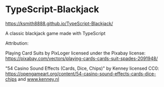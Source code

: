 # TypeScript-Blackjack

https://ksmith8888.github.io/TypeScript-Blackjack/

A classic blackjack game made with TypeScript 

Attribution:

Playing Card Suits by PixLoger licensed under the Pixabay license: 
https://pixabay.com/vectors/playing-cards-cards-suit-spades-2091948/

"54 Casino Sound Effects (Cards, Dice, Chips)" by Kenney licensed CC0: 
https://opengameart.org/content/54-casino-sound-effects-cards-dice-chips and www.kenney.nl
